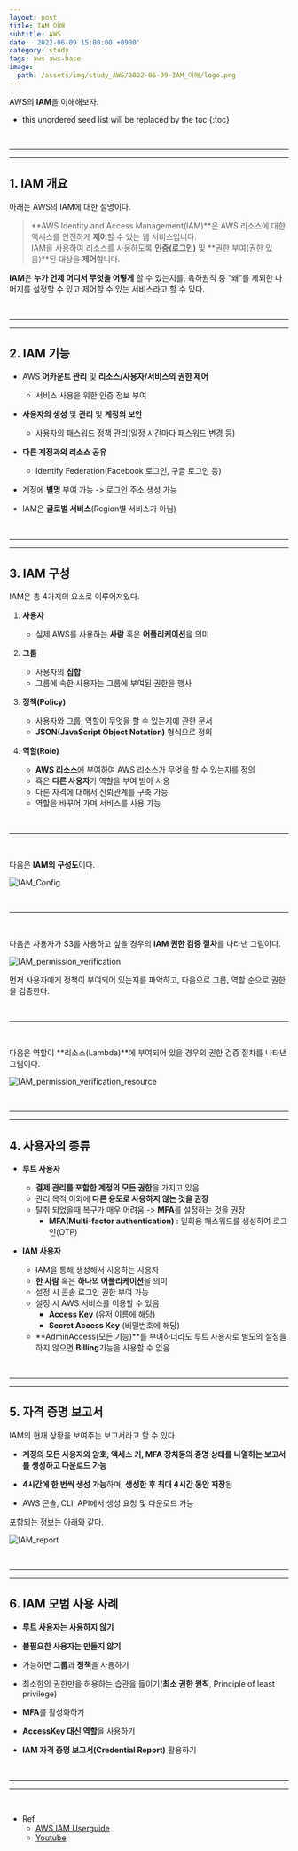 ```yaml
---
layout: post
title: IAM 이해
subtitle: AWS
date: '2022-06-09 15:00:00 +0900'
category: study
tags: aws aws-base
image:
  path: /assets/img/study_AWS/2022-06-09-IAM_이해/logo.png
---
```


AWS의 **IAM**을 이해해보자.

<!--more-->

* this unordered seed list will be replaced by the toc
{:toc}

<br>
<hr/>
<hr/>

## 1. IAM 개요

아래는 AWS의 IAM에 대한 설명이다.

> **AWS Identity and Access Management(IAM)**은 AWS 리소스에 대한 액세스를 안전하게 **제어**할 수 있는 웹 서비스입니다. <br>
> IAM을 사용하여 리소스를 사용하도록 **인증(로그인)** 및 **권한 부여(권한 있음)**된 대상을 **제어**합니다.

**IAM**은 **누가 언제 어디서 무엇을 어떻게** 할 수 있는지를, 육하원칙 중 "왜"를 제외한 나머지를 설정할 수 있고 제어할 수 있는 서비스라고 할 수 있다.

<br>
<hr/>
<hr/>

## 2. IAM 기능

* AWS **어카운트 관리** 및 **리소스/사용자/서비스의 권한 제어**
    + 서비스 사용을 위한 인증 정보 부여

* **사용자의 생성** 및 **관리** 및 **계정의 보안**
    + 사용자의 패스워드 정책 관리(일정 시간마다 패스워드 변경 등)

* **다른 계정과의 리소스 공유**
    + Identify Federation(Facebook 로그인, 구글 로그인 등)

* 계정에 **별명** 부여 가능 -> 로그인 주소 생성 가능

* IAM은 **글로벌 서비스**(Region별 서비스가 아님)

<br>
<hr/>
<hr/>

## 3. IAM 구성

IAM은 총 4가지의 요소로 이루어져있다.

1. **사용자**

    * 실제 AWS를 사용하는 **사람** 혹은 **어플리케이션**을 의미

2. **그룹**

    * 사용자의 **집합**
    * 그룹에 속한 사용자는 그룹에 부여된 권한을 행사

3. **정책(Policy)**

    * 사용자와 그룹, 역할이 무엇을 할 수 있는지에 관한 문서
    * **JSON(JavaScript Object Notation)** 형식으로 정의

4. **역할(Role)**

    * **AWS 리소스**에 부여하여 AWS 리소스가 무엇을 할 수 있는지를 정의
    * 혹은 **다른 사용자**가 역할을 부여 받아 사용
    * 다른 자격에 대해서 신뢰관계를 구축 가능
    * 역할을 바꾸어 가며 서비스를 사용 가능

<br>
<hr/>
<br>

다음은 **IAM의 구성도**이다.

![IAM_Config](/assets/img/study_AWS/2022-06-09-IAM_이해/IAM_config.png)

<br>
<hr/>
<br>

다음은 사용자가 S3를 사용하고 싶을 경우의 **IAM 권한 검증 절차**를 나타낸 그림이다.

![IAM_permission_verification](/assets/img/study_AWS/2022-06-09-IAM_이해/IAM_permission_verification.png)

먼저 사용자에게 정책이 부여되어 있는지를 파악하고, 다음으로 그룹, 역할 순으로 권한을 검증한다.

<br>
<hr/>
<br>

다음은 역할이 **리소스(Lambda)**에 부여되어 있을 경우의 권한 검증 절차를 나타낸 그림이다.

![IAM_permission_verification_resource](/assets/img/study_AWS/2022-06-09-IAM_이해/IAM_permission_verification_resource.png)

<br>
<hr/>
<hr/>

## 4. 사용자의 종류

* **루트 사용자**
    + **결제 관리를 포함한 계정의 모든 권한**을 가지고 있음
    + 관리 목적 이외에 **다른 용도로 사용하지 않는 것을 권장**
    + 탈취 되었을때 복구가 매우 어려움 -> **MFA**를 설정하는 것을 권장
        - **MFA(Multi-factor authentication)** : 일회용 패스워드를 생성하여 로그인(OTP)

* **IAM 사용자**
    + IAM을 통해 생성해서 사용하는 사용자
    + **한 사람** 혹은 **하나의 어플리케이션**을 의미
    + 설정 시 콘솔 로그인 권한 부여 가능
    + 설정 시 AWS 서비스를 이용할 수 있음
        - **Access Key** (유저 이름에 해당)
        - **Secret Access Key** (비밀번호에 해당)
    + **AdminAccess(모든 기능)**를 부여하더라도 루트 사용자로 별도의 설정을 하지 않으면 **Billing**기능을 사용할 수 없음

<br>
<hr/>
<hr/>

## 5. 자격 증명 보고서

IAM의 현재 상황을 보여주는 보고서라고 할 수 있다.

* **계정의 모든 사용자와 암호, 액세스 키, MFA 장치등의 증명 상태를 나열하는 보고서를 생성하고 다운로드 가능**

* **4시간에 한 번씩 생성 가능**하며, **생성한 후 최대 4시간 동안 저장**됨

* AWS 콘솔, CLI, API에서 생성 요청 및 다운로드 가능

포함되는 정보는 아래와 같다.

![IAM_report](/assets/img/study_AWS/2022-06-09-IAM_이해/IAM_report.png)

<br>
<hr/>
<hr/>

## 6. IAM 모범 사용 사례

* **루트 사용자는 사용하지 않기**

* **불필요한 사용자는 만들지 않기**

* 가능하면 **그룹**과 **정책**을 사용하기

* 최소한의 권한만을 허용하는 습관을 들이기(**최소 권한 원칙**, Principle of least privilege)

* **MFA**를 활성화하기

* **AccessKey 대신 역할**을 사용하기

* **IAM 자격 증명 보고서(Credential Report)** 활용하기

<br>
<hr/>
<hr/>
<br>

* Ref
  - [AWS IAM Userguide](https://docs.aws.amazon.com/ko_kr/IAM/latest/UserGuide/introduction.html)
  - [Youtube](https://youtu.be/hb_4Tf6bAtY)